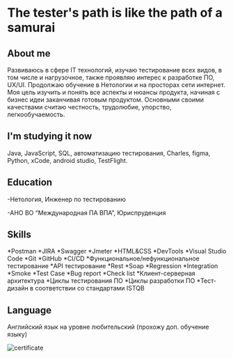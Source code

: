 # The tester's path is like the path of a samurai




## About me

Развиваюсь в сфере IT технологий, изучаю тестирование всех видов, в том числе и нагрузочное, также проявляю интерес к разработке ПО, UX/UI. Продолжаю обучение в Нетологии и на просторах сети интернет. 
Моя цель изучить и понять все аспекты и нюансы продукта, начиная с бизнес идеи заканчивая готовым продуктом. Основными своими качествами считаю честность, трудолюбие, упорство, легкообучаемость.  


## I'm studying it now

Java, JavaScript, SQL, автоматизацию тестирования, Charles, figma, Python, xCode, android studio, TestFlight.

## Education

-Нетология, Инженер по тестированию

-АНО ВО “Международная ПА ВПА”, Юриспруденция

## Skills

*Postman
*JIRA 
*Swagger 
*Jmeter 
*HTML&CSS
*DevTools 
*Visual Studio Code 
*Git 
*GitHub
*CI/CD
*Функциональное/нефункциональное тестирование 
*API тестирование 
*Rest 
*Soap 
*Regression 
*Integration 
*Smoke 
*Test Case
*Bug report
*Check list
*Клиент-серверная архитектура 
*Циклы тестирования ПО 
*Циклы разработки ПО
*Тест-дизайн в соответствии со стандартами ISTQB

## Language

Английский язык на уровне любительский (прохожу доп. обучение языку)

![certificate](https://github.com/Freshik115/About-Me/assets/155950115/3a407e27-31eb-4f3c-8282-6fade2cae07a)






